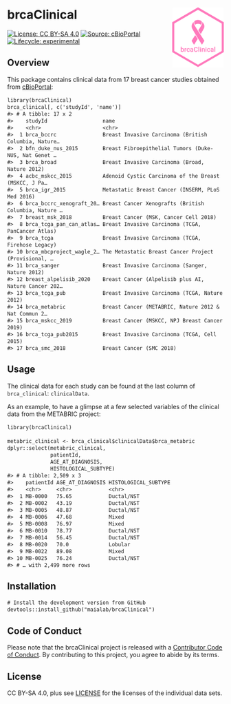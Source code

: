 
<!-- README.md is generated from README.Rmd. Please edit that file -->

# brcaClinical <img src='man/figures/logo.svg' align="right" height="139" />

<!-- badges: start -->

[![License: CC BY-SA
4.0](https://img.shields.io/badge/license-CC%20BY--SA%204.0-%2300AED3)](https://creativecommons.org/licenses/by-sa/4.0/)
[![Source:
cBioPortal](https://img.shields.io/badge/source-cBioPortal-%233786C2)](https://www.cbioportal.org/)
[![Lifecycle:
experimental](https://img.shields.io/badge/lifecycle-experimental-orange.svg)](https://www.tidyverse.org/lifecycle/#experimental)
<!-- badges: end -->

## Overview

This package contains clinical data from 17 breast cancer studies
obtained from [cBioPortal](https://cbioportal.org):

    library(brcaClinical)
    brca_clinical[, c('studyId', 'name')]
    #> # A tibble: 17 x 2
    #>    studyId                  name                                                
    #>    <chr>                    <chr>                                               
    #>  1 brca_bccrc               Breast Invasive Carcinoma (British Columbia, Nature…
    #>  2 bfn_duke_nus_2015        Breast Fibroepithelial Tumors (Duke-NUS, Nat Genet …
    #>  3 brca_broad               Breast Invasive Carcinoma (Broad, Nature 2012)      
    #>  4 acbc_mskcc_2015          Adenoid Cystic Carcinoma of the Breast (MSKCC, J Pa…
    #>  5 brca_igr_2015            Metastatic Breast Cancer (INSERM, PLoS Med 2016)    
    #>  6 brca_bccrc_xenograft_20… Breast Cancer Xenografts (British Columbia, Nature …
    #>  7 breast_msk_2018          Breast Cancer (MSK, Cancer Cell 2018)               
    #>  8 brca_tcga_pan_can_atlas… Breast Invasive Carcinoma (TCGA, PanCancer Atlas)   
    #>  9 brca_tcga                Breast Invasive Carcinoma (TCGA, Firehose Legacy)   
    #> 10 brca_mbcproject_wagle_2… The Metastatic Breast Cancer Project (Provisional, …
    #> 11 brca_sanger              Breast Invasive Carcinoma (Sanger, Nature 2012)     
    #> 12 breast_alpelisib_2020    Breast Cancer (Alpelisib plus AI, Nature Cancer 202…
    #> 13 brca_tcga_pub            Breast Invasive Carcinoma (TCGA, Nature 2012)       
    #> 14 brca_metabric            Breast Cancer (METABRIC, Nature 2012 & Nat Commun 2…
    #> 15 brca_mskcc_2019          Breast Cancer (MSKCC, NPJ Breast Cancer 2019)       
    #> 16 brca_tcga_pub2015        Breast Invasive Carcinoma (TCGA, Cell 2015)         
    #> 17 brca_smc_2018            Breast Cancer (SMC 2018)

## Usage

The clinical data for each study can be found at the last column of
`brca_clinical`: `clinicalData`.

As an example, to have a glimpse at a few selected variables of the
clinical data from the METABRIC project:

    library(brcaClinical)

    metabric_clinical <- brca_clinical$clinicalData$brca_metabric
    dplyr::select(metabric_clinical,
                  patientId,
                  AGE_AT_DIAGNOSIS,
                  HISTOLOGICAL_SUBTYPE)
    #> # A tibble: 2,509 x 3
    #>    patientId AGE_AT_DIAGNOSIS HISTOLOGICAL_SUBTYPE
    #>    <chr>     <chr>            <chr>               
    #>  1 MB-0000   75.65            Ductal/NST          
    #>  2 MB-0002   43.19            Ductal/NST          
    #>  3 MB-0005   48.87            Ductal/NST          
    #>  4 MB-0006   47.68            Mixed               
    #>  5 MB-0008   76.97            Mixed               
    #>  6 MB-0010   78.77            Ductal/NST          
    #>  7 MB-0014   56.45            Ductal/NST          
    #>  8 MB-0020   70.0             Lobular             
    #>  9 MB-0022   89.08            Mixed               
    #> 10 MB-0025   76.24            Ductal/NST          
    #> # … with 2,499 more rows

## Installation

    # Install the development version from GitHub
    devtools::install_github("maialab/brcaClinical")

## Code of Conduct

Please note that the brcaClinical project is released with a
[Contributor Code of
Conduct](https://contributor-covenant.org/version/2/0/CODE_OF_CONDUCT.html).
By contributing to this project, you agree to abide by its terms.

## License

CC BY-SA 4.0, plus see [LICENSE](LICENSE) for the licenses of the
individual data sets.
